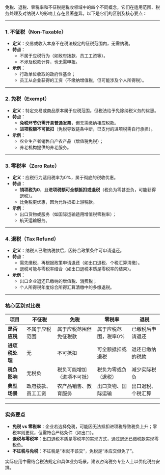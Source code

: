 免税、退税、零税率和不征税是税收领域中的四个不同概念，它们在适用范围、税务处理及对纳税人的影响上存在显著差异。以下是它们的区别及核心要点：

---

### **1. 不征税（Non-Taxable）**
- **定义**：交易或收入本身不在税法规定的征税范围内，无需纳税。
- **特点**：
  - 不属于应税行为（如政府拨款、员工工资等）。
  - 不涉及税款计算，也无需申报。
- **示例**：
  - 行政单位收取的政府性基金；
  - 员工从企业获得的工资（不缴纳增值税，但可能涉及个人所得税）。

---

### **2. 免税（Exempt）**
- **定义**：特定交易或商品原本属于应税范围，但税法给予免除纳税义务的优惠。
- **特点**：
  - **免税环节仍需开具普通发票**，但无需缴纳相应税款。
  - **进项税额不可抵扣**（免税导致链条中断，已支付的进项税需自行承担）。
- **示例**：
  - 农业生产者销售自产农产品（增值税免税）；
  - 养老机构提供的养老服务。

---

### **3. 零税率（Zero Rate）**
- **定义**：应税行为适用税率为0%，属于彻底的税收优惠。
- **特点**：
  - **销项税为0**，且**进项税额可全额抵扣或退税**（税负为零甚至负，可能获得退税）。
  - 比免税更优惠，因为允许抵扣上游税款。
- **示例**：
  - 出口货物或服务（如国际运输适用增值税零税率）；
  - 航天运输服务。

---

### **4. 退税（Tax Refund）**
- **定义**：纳税人已缴纳税款后，因符合政策条件可申请退还。
- **特点**：
  - 需先缴税，再根据政策申请退还（如出口退税、个税汇算清缴）。
  - 退税可能与零税率结合（如出口退税本质是零税率的结果）。
- **示例**：
  - 出口企业退还已缴纳的增值税、消费税；
  - 个人所得税年度综合所得汇算清缴中的多缴退税。

---

### **核心区别对比表**
| **项目**       | **不征税**               | **免税**                 | **零税率**               | **退税**                 |
|----------------|--------------------------|--------------------------|--------------------------|--------------------------|
| **是否应税**   | 不属于应税范围           | 属于应税范围但免征税款   | 属于应税范围，税率0%     | 已缴税后申请退还         |
| **进项税处理** | 无                       | 不可抵扣                 | 可全额抵扣或退税         | 退还已缴纳的税款         |
| **税负影响**   | 无税负                   | 税负可能增加（进项不可抵）| 税负为零或负（退税）     | 减少实际税负             |
| **典型场景**   | 政府拨款、员工工资       | 农产品销售、教育服务     | 出口货物、国际运输       | 出口退税、个税汇算       |

---

### **实务要点**
- **免税 vs 零税率**：企业若选择免税，可能因无法抵扣进项税导致税负上升；零税率则更优，但需符合严格条件（如出口）。
- **退税与零税率**：出口退税本质是零税率的实现方式，通过退还已缴税款实现零税负。
- **不征税与免税**：不征税是“本就不该交”，免税是“本应交但免了”。

实际应用中需结合税法规定和具体业务场景，建议咨询税务专业人士以优化税务安排。